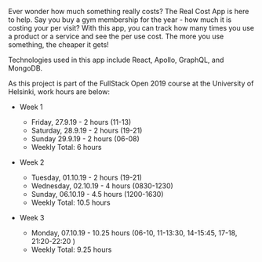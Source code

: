 <p>Ever wonder how much something really costs? The Real Cost App is here to help. Say you buy a gym membership for the year - how much it is costing your per visit? With this app, you can track how many times you use a product or a service and see the per use cost. The more you use something, the cheaper it gets!</p>

<p>Technologies used in this app include React, Apollo, GraphQL, and MongoDB.</p>

<p>As this project is part of the FullStack Open 2019 course at the University of Helsinki, work hours are below:</p>

<ul>
<li>Week 1</li>
<ul>
<li>Friday, 27.9.19 - 2 hours (11-13)
</li>
<li>Saturday, 28.9.19 - 2 hours (19-21)</li>
<li>Sunday 29.9.19 - 2 hours (06-08)</li>
<li>Weekly Total: 6 hours </li>
</ul>
</ul>

<ul>
<li>Week 2</li>
<ul>
<li>Tuesday, 01.10.19 - 2 hours (19-21)</li>
<li>Wednesday, 02.10.19 - 4 hours (0830-1230)</li>
<li>Sunday, 06.10.19 - 4.5 hours 
(1200-1630)</li>
<li>Weekly Total: 10.5 hours</li>
</ul>
</ul>

<ul>
<li>Week 3</li>
<ul>
<li>Monday, 07.10.19 - 10.25 hours (06-10, 11-13:30, 14-15:45, 17-18, 21:20-22:20 )</li>
<li>Weekly Total: 9.25 hours</li>
</ul>
</ul>
